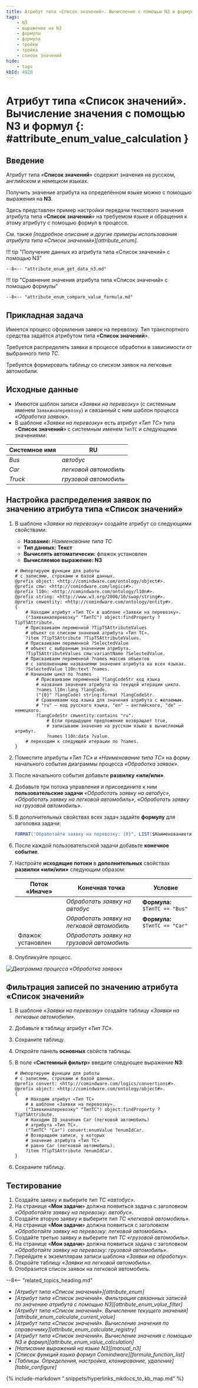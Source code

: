 ```yaml
---
title: Атрибут типа «Список значений». Вычисление с помощью N3 и формул
tags:
    - N3
    - выражение на N3
    - формулы
    - формула
    - тройки
    - тройка
    - список значений
hide:
    - tags
kbId: 4920
---
```


# Атрибут типа «Список значений». Вычисление значения с помощью N3 и формул {: #attribute_enum_value_calculation }

## Введение

Атрибут типа «**Список значений**» содержит значения на русском, английском и немецком языках.

Получить значение атрибута на определённом языке можно с помощью выражения на **N3**.

Здесь представлен пример настройки передачи текстового значения атрибута типа «**Список значений**» на требуемом языке и обращения к этому атрибуту с помощью формул в процессе.

См. также _[подробное описание и другие примеры использования атрибута типа «Список значений»][attribute_enum]_.

!!! tip "Получение данных из атрибута типа «Список значений» с помощью N3"

    --8<-- "attribute_enum_get_data_n3.md"

!!! tip "Сравнение значения атрибута типа «Список значений» с помощью формулы"

    --8<-- "attribute_enum_compare_value_formula.md"    

## Прикладная задача

Имеется процесс оформления заявок на перевозку. Тип транспортного средства задаётся атрибутом типа «**Список значений**».

Требуется распределять заявки в процессе обработки в зависимости от выбранного _типа ТС_.

Требуется формировать таблицу со списком заявок на легковые автомобили.

## Исходные данные

- Имеются шаблон записи _«Заявки на перевозку»_ (с системным именем `Заявкинаперевозку`) и связанный с ним шаблон процесса _«Обработка заявок»_.
- В шаблоне _«Заявки на перевозку»_ есть атрибут _«Тип ТС»_ типа «**Список значений**» с системным именем `ТипТС` и следующими значениями:

| Системное имя |  RU                    |
| ------------- |  --------------------- |
| _Bus_         |  _автобус_             |
| _Car_         |  _легковой автомобиль_ |
| _Truck_       |  _грузовой автомобиль_ |

## Настройка распределения заявок по значению атрибута типа «Список значений»

1. В шаблоне _«Заявки на перевозку»_ создайте атрибут со следующими свойствами:

    - **Название:** _Наименование типа ТС_
    - **Тип данных:** **Текст**
    - **Вычислять автоматически:** флажок установлен
    - **Вычисляемое выражение: N3**

    ``` turtle
    # Импортируем функции для работы
    # с записями, строками и базой данных.
    @prefix object: <http://comindware.com/ontology/object#>.
    @prefix cmw: <http://comindware.com/logics#>.
    @prefix l10n: <http://comindware.com/ontology/l10n#>.
    @prefix string: <http://www.w3.org/2000/10/swap/string#>.
    @prefix cmwentity: <http://comindware.com/ontology/entity#>.
    {
        # Находим атрибут «Тип ТС» в шаблоне «Заявки на перевозку».
        ("Заявкинаперевозку" "ТипТС") object:findProperty ?TipTSAttribute.
        # Присваиваем переменной ?TipTSAttributeValues
        # объект со списком значений атрибута «Тип ТС».
        ?item ?TipTSAttribute ?TipTSAttributeValues.
        # Присваиваем переменной ?SelectedValue 
        # объект с выбранным значением атрибута.
        ?TipTSAttributeValues cmw:variantName ?SelectedValue.
        # Присваиваем переменной ?names массив объектов
        # с заполненными названиями значения атрибута на всех языках.
        ?SelectedValue l10n:text ?names.
        # Начинаем цикл по ?names
            # Присваиваем переменной ?langCodeStr код языка
            # названия значения атрибута на текущей итерации цикла.
            ?names l10n:lang ?langCode.
            ("{0}" ?langCode) string:format ?langCodeStr.
            # Сравниваем код языка для значения атрибута с желаемым.
            # "ru" — код русского языка, "en" — английского, "de" — немецкого.
            ?langCodeStr cmwentity:contains "ru".
                # Если предыдущее предложение возвращает true,
                # записываем значение на русском языке в вычисляемый атрибут.     
                ?names l10n:data ?value.
        # переходим к следующей итерации по ?names.
    }
    ```

2. Поместите атрибуты _«Тип ТС»_ и _«Наименование типа ТС»_ на форму начального события диаграммы процесса _«Обработка заявок»_.
3. После начального события добавьте **развилку «или/или»**.
4. Добавьте три потока управления и присоедините к ним **пользовательские задачи** _«Обработать заявку на автобус»_, _«Обработать заявку на легковой автомобиль»_, _«Обработать заявку на грузовой автомобиль»_.
5. В дополнительных свойствах всех задач задайте **формулу** для заголовка задачи:

    ``` cs
    FORMAT("Обработайте заявку на перевозку: {0}", LIST($НаименованиетипаТС))
    ```

6. После каждой пользовательской задачи добавьте **конечное событие**.
7. Настройте **исходящие потоки** в **дополнительных** свойствах **развилки «или/или»** следующим образом:

    | Поток «Иначе»     | Конечная точка                             | Условие                        |
    | ----------------- | ------------------------------------------ | ------------------------------ |
    |                   | _Обработать заявку на автобус_             | **Формула:** `$ТипТС == "Bus"` |
    |                   | _Обработать заявку на легковой автомобиль_ | **Формула:** `$ТипТС == "Car"` |
    | Флажок установлен | _Обработать заявку на грузовой автомобиль_ |                                |

8. Опубликуйте процесс.

_![Диаграмма процесса «Обработка заявок»](img/enum_attribute_value_calculation_diagram.png)_

## Фильтрация записей по значению атрибута «Список значений»

1. В шаблоне _«Заявки на перевозку»_ создайте таблицу _«Заявки на легковые автомобили»_.
2. Добавьте в таблицу атрибут _«Тип ТС»_.
3. Сохраните таблицу.
4. Откройте панель **основных** свойств таблицы.
5. В поле «**Системный фильтр**» введите следующее выражение **N3**:

    ``` turtle
    # Импортируем функции для работы
    # с записями, строками и базой данных.
    @prefix convert: <http://comindware.com/logics/convertions#>.
    @prefix object: <http://comindware.com/ontology/object#>.
    {
        # Находим атрибут «Тип ТС»
        # в шаблоне «Заявки на перевозку».
        ("Заявкинаперевозку" "ТипТС") object:findProperty ?TipTSAttribute.
        # Находим ID значения Car (легковой автомобиль)
        # атрибута «Тип ТС».
        ("ТипТС" "Car") convert:enumValue ?enumIdCar.
        # Возвращаем записи, у которых 
        # значение атрибута «Тип ТС»
        # равно Car (легковой автомобиль).
        ?item ?TipTSAttribute ?enumIdCar.
    }
    ```

6. Сохраните таблицу.

## Тестирование

1. Создайте заявку и выберите _тип ТС_ _«автобус»_.
2. На странице «**Мои задачи**» должна появиться задача с заголовком _«Обработайте заявку на перевозку: автобус»_.
3. Создайте вторую заявку и выберите _тип ТС_ _«легковой автомобиль»_.
4. На странице «**Мои задачи**» должна появиться с заголовком _«Обработайте заявку на перевозку: легковой автомобиль»_.
5. Создайте третью заявку и выберите _тип ТС_ _«грузовой автомобиль»_.
6. На странице «**Мои задачи**» должна появиться задача с заголовком _«Обработайте заявку на перевозку: грузовой автомобиль»_.
7. Перейдите к экземплярам записи шаблона _«Заявки на обработку»_.
8. Откройте таблицу _«Заявки на легковой автомобиль»_.
9. Отобразится список заявок на легковой автомобиль.

<div class="relatedTopics" markdown="block">

--8<-- "related_topics_heading.md"

- _[Атрибут типа «Список значений»][attribute_enum]_
- _[Атрибут типа «Список значений». Фильтрация связанных записей по значению атрибута с помощью N3][attribute_enum_value_filter]_
- _[Атрибут типа «Список значений». Вычисление текущего значения][attribute_enum_calculate_current_value]_
- _[Атрибут типа «Список значений». Вычисление значения по справочнику][attribute_enum_calculate_registry]_
- _[Атрибут типа «Список значений». Вычисление значения с помощью N3 и формул][attribute_enum_value_calculation]_
- _[Написание выражений на языке N3][manual_n3]_
- _[Список функций языка формул Comindware][formula_function_list]_
- _[Таблицы. Определения, настройка, клонирование, удаление][table_configure]_

</div>

{% include-markdown ".snippets/hyperlinks_mkdocs_to_kb_map.md" %}
